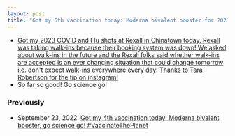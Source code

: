 ```yaml
---
layout: post
title: "Got my 5th vaccination today: Moderna bivalent booster for 2023 plus the 2023 flu vaccine, go science go! #VaccinateThePlanet"
---
```

* [Got my 2023 COVID and Flu shots at Rexall in Chinatown today. Rexall was taking walk-ins because their booking system was down! We asked about walk-ins in the future and the Rexall folks said whether walk-ins are accepted is an ever changing situation that could change tomorrow i.e. don't expect walk-ins everywhere every day! Thanks to Tara Robertson for the tip on instagram!](https://devdilettante.com/@roland/111236368426648143)
* So far so good! Go science go!

### Previously

* September 23, 2022: [Got my 4th vaccination today: Moderna bivalent booster, go science go! #VaccinateThePlanet](http://rolandtanglao.com/2022/09/23/p1-4th-vaccination-moderna-bivalent-booster-go-science-go/)        
